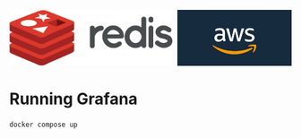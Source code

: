 <img src="img/redis-logo-full-color-rgb.png" height=100/><img align="right" src="img/aws-logo-1.jpeg" height=100 />

# Running Grafana

`docker compose up`